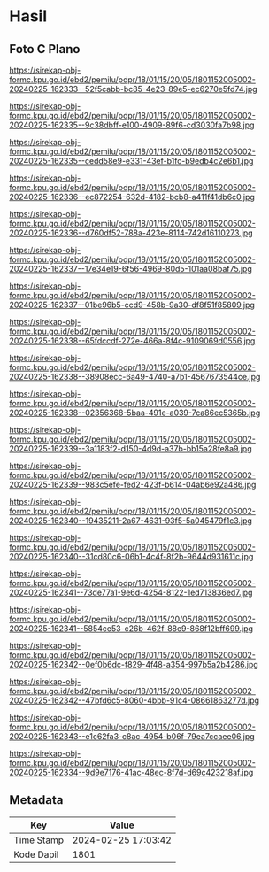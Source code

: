 # Hasil

## Foto C Plano

https://sirekap-obj-formc.kpu.go.id/ebd2/pemilu/pdpr/18/01/15/20/05/1801152005002-20240225-162333--52f5cabb-bc85-4e23-89e5-ec6270e5fd74.jpg

https://sirekap-obj-formc.kpu.go.id/ebd2/pemilu/pdpr/18/01/15/20/05/1801152005002-20240225-162335--9c38dbff-e100-4909-89f6-cd3030fa7b98.jpg

https://sirekap-obj-formc.kpu.go.id/ebd2/pemilu/pdpr/18/01/15/20/05/1801152005002-20240225-162335--cedd58e9-e331-43ef-b1fc-b9edb4c2e6b1.jpg

https://sirekap-obj-formc.kpu.go.id/ebd2/pemilu/pdpr/18/01/15/20/05/1801152005002-20240225-162336--ec872254-632d-4182-bcb8-a411f41db6c0.jpg

https://sirekap-obj-formc.kpu.go.id/ebd2/pemilu/pdpr/18/01/15/20/05/1801152005002-20240225-162336--d760df52-788a-423e-8114-742d16110273.jpg

https://sirekap-obj-formc.kpu.go.id/ebd2/pemilu/pdpr/18/01/15/20/05/1801152005002-20240225-162337--17e34e19-6f56-4969-80d5-101aa08baf75.jpg

https://sirekap-obj-formc.kpu.go.id/ebd2/pemilu/pdpr/18/01/15/20/05/1801152005002-20240225-162337--01be96b5-ccd9-458b-9a30-df8f51f85809.jpg

https://sirekap-obj-formc.kpu.go.id/ebd2/pemilu/pdpr/18/01/15/20/05/1801152005002-20240225-162338--65fdccdf-272e-466a-8f4c-9109069d0556.jpg

https://sirekap-obj-formc.kpu.go.id/ebd2/pemilu/pdpr/18/01/15/20/05/1801152005002-20240225-162338--38908ecc-6a49-4740-a7b1-4567673544ce.jpg

https://sirekap-obj-formc.kpu.go.id/ebd2/pemilu/pdpr/18/01/15/20/05/1801152005002-20240225-162338--02356368-5baa-491e-a039-7ca86ec5365b.jpg

https://sirekap-obj-formc.kpu.go.id/ebd2/pemilu/pdpr/18/01/15/20/05/1801152005002-20240225-162339--3a1183f2-d150-4d9d-a37b-bb15a28fe8a9.jpg

https://sirekap-obj-formc.kpu.go.id/ebd2/pemilu/pdpr/18/01/15/20/05/1801152005002-20240225-162339--983c5efe-fed2-423f-b614-04ab6e92a486.jpg

https://sirekap-obj-formc.kpu.go.id/ebd2/pemilu/pdpr/18/01/15/20/05/1801152005002-20240225-162340--19435211-2a67-4631-93f5-5a045479f1c3.jpg

https://sirekap-obj-formc.kpu.go.id/ebd2/pemilu/pdpr/18/01/15/20/05/1801152005002-20240225-162340--31cd80c6-06b1-4c4f-8f2b-9644d931611c.jpg

https://sirekap-obj-formc.kpu.go.id/ebd2/pemilu/pdpr/18/01/15/20/05/1801152005002-20240225-162341--73de77a1-9e6d-4254-8122-1ed713836ed7.jpg

https://sirekap-obj-formc.kpu.go.id/ebd2/pemilu/pdpr/18/01/15/20/05/1801152005002-20240225-162341--5854ce53-c26b-462f-88e9-868f12bff699.jpg

https://sirekap-obj-formc.kpu.go.id/ebd2/pemilu/pdpr/18/01/15/20/05/1801152005002-20240225-162342--0ef0b6dc-f829-4f48-a354-997b5a2b4286.jpg

https://sirekap-obj-formc.kpu.go.id/ebd2/pemilu/pdpr/18/01/15/20/05/1801152005002-20240225-162342--47bfd6c5-8060-4bbb-91c4-08661863277d.jpg

https://sirekap-obj-formc.kpu.go.id/ebd2/pemilu/pdpr/18/01/15/20/05/1801152005002-20240225-162343--e1c62fa3-c8ac-4954-b06f-79ea7ccaee06.jpg

https://sirekap-obj-formc.kpu.go.id/ebd2/pemilu/pdpr/18/01/15/20/05/1801152005002-20240225-162334--9d9e7176-41ac-48ec-8f7d-d69c423218af.jpg


## Metadata

| Key        | Value               |
| ---------- | ------------------- |
| Time Stamp | 2024-02-25 17:03:42 |
| Kode Dapil | 1801                |



